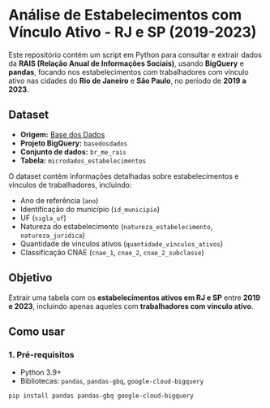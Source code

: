 # Análise de Estabelecimentos com Vínculo Ativo - RJ e SP (2019-2023)

Este repositório contém um script em Python para consultar e extrair dados da **RAIS (Relação Anual de Informações Sociais)**, usando **BigQuery** e **pandas**, focando nos estabelecimentos com trabalhadores com vínculo ativo nas cidades do **Rio de Janeiro** e **São Paulo**, no período de **2019 a 2023**.

## Dataset

- **Origem:** [Base dos Dados](https://basedosdados.org/dataset/br-rais)  
- **Projeto BigQuery:** `basedosdados`  
- **Conjunto de dados:** `br_me_rais`  
- **Tabela:** `microdados_estabelecimentos`  

O dataset contém informações detalhadas sobre estabelecimentos e vínculos de trabalhadores, incluindo:

- Ano de referência (`ano`)
- Identificação do município (`id_municipio`)
- UF (`sigla_uf`)
- Natureza do estabelecimento (`natureza_estabelecimento`, `natureza_juridica`)
- Quantidade de vínculos ativos (`quantidade_vinculos_ativos`)
- Classificação CNAE (`cnae_1`, `cnae_2`, `cnae_2_subclasse`)

## Objetivo

Extrair uma tabela com os **estabelecimentos ativos em RJ e SP** entre **2019 e 2023**, incluindo apenas aqueles com **trabalhadores com vínculo ativo**.

## Como usar

### 1. Pré-requisitos

- Python 3.9+  
- Bibliotecas: `pandas`, `pandas-gbq`, `google-cloud-bigquery`  
```bash
pip install pandas pandas-gbq google-cloud-bigquery
